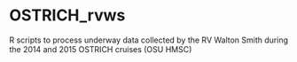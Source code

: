 # OSTRICH_rvws
R scripts to process underway data collected by the RV Walton Smith during the 2014 and 2015 OSTRICH cruises (OSU HMSC)
